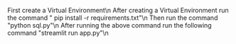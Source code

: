 First create a Virtual Environment\n
After creating a Virtual Environment run the command " pip install -r requirements.txt"\n
Then run the command "python sql.py"\n
After running the above command run the following command "streamlit run app.py"\n
